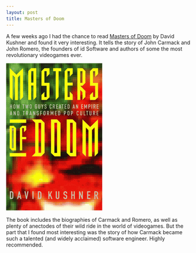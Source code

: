 ```yaml
---
layout: post
title: Masters of Doom
---
```


<p>
A few weeks ago I had the chance to read
<a href="http://74.220.215.94/~davidkus/index.php?option=com_content&view=article&id=57">
  Masters of Doom</a> by David Kushner and found it very interesting.
It tells the story of John Carmack and John Romero, the founders of id Software
and authors of some the most revolutionary videogames ever.
</p>

<a href="http://amzn.to/2paPZWp">
  <img src="/images/masters-of-doom.jpg"
    alt="Masters of Doom book cover"/>
</a>

<p>
The book includes the biographies of Carmack and Romero, as well
as plenty of anectodes of their wild ride in the world of videogames. But
the part that I found most interesting was the story of how Carmack became
such a talented (and widely acclaimed) software engineer. Highly recommended.
</p>
